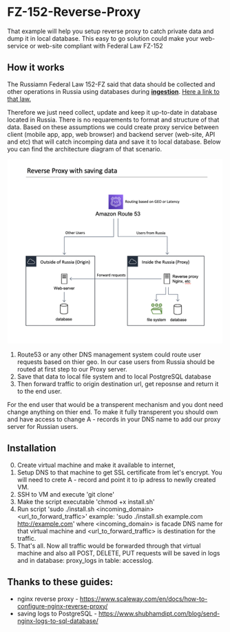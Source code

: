 # FZ-152-Reverse-Proxy
That example will help you setup reverse proxy to catch private data and dump it in local database. This easy to go solution could make your web-service or web-site compliant with Federal Law FZ-152

## How it works
The Russiamn Federal Law 152-FZ said that data should be collected and other operations in Russia using databases during <b><u>ingestion</u></b>. <a href='http://www.consultant.ru/document/cons_doc_LAW_61801/cbf4e15b7c330f9372e876cdf2bc928bad7950ef/'>Here a link to that law. </a>

Therefore we just need collect, update and keep it up-to-date in database located in Russia. There is no requarements to format and structure of that data. Based on these assumptions we could create proxy service between client (mobile app, app, web browser) and backend server (web-site, API and etc) that will catch incomping data and save it to local database. Below you can find the architecture diagram of that scenario. 

<img src="./images/arch.png" width=500 />

1. Route53 or any other DNS management system could route user requests based on thier geo. In our case users from Russia should be routed at first step to our Proxy server.
2. Save that data to local file system and to local PostgreSQL database
3. Then forward traffic to origin destination url, get reposnse and return it to the end user.

For the end user that would be a transperent mechanism and you dont need change anything on thier end. To make it fully transperent you should own and have access to change A - records in your DNS name to add our proxy server for Russian users.


## Installation
0. Create virtual machine and make it available to internet, 
1. Setup DNS to that machine to get SSL certificate from let's encrypt. You will need to crete A - record and point it to ip adress to newlly created VM.
1. SSH to VM and execute 'git clone' 
2. Make the script executable 'chmod +x install.sh'
3. Run script 'sudo ./install.sh <incoming_domain> <url_to_forward_traffic>'
example: 'sudo ./install.sh example.com http://example.com' where <incoming_domain> is facade DNS name for that virtual machine and <url_to_forward_traffic> is destination for the traffic.
4. That's all. Now all traffic would be forwarded through that virtual machine and also all POST, DELETE, PUT requests will be saved in logs and in database: proxy_logs in table: accesslog. 


## Thanks to these guides:
* nginx reverse proxy - https://www.scaleway.com/en/docs/how-to-configure-nginx-reverse-proxy/ 
* saving logs to PostgreSQL - https://www.shubhamdipt.com/blog/send-nginx-logs-to-sql-database/